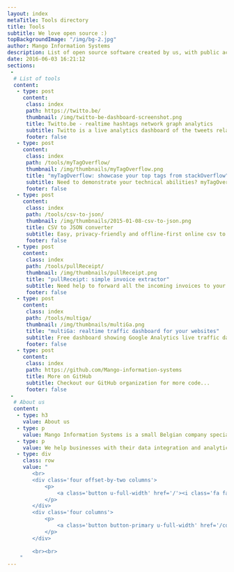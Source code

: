 ```yaml
---
layout: index
metaTitle: Tools directory
title: Tools
subtitle: We love open source :)
topBackgroundImage: "/img/bg-2.jpg"
author: Mango Information Systems
description: List of open source software created by us, with public access
date: 2016-06-03 16:21:12
sections:
 -
  # List of tools
  content:
   - type: post
     content:
      class: index
      path: https://twitto.be/
      thumbnail: /img/twitto-be-dashboard-screenshot.png
      title: Twitto.be - realtime hashtags network graph analytics
      subtitle: Twitto is a live analytics dashboard of the tweets related to entrepreneurship in Belgium.
      footer: false
   - type: post
     content:
      class: index
      path: /tools/myTagOverflow/
      thumbnail: /img/thumbnails/myTagOverflow.png
      title: "myTagOverflow: showcase your top tags from stackOverflow"
      subtitle: Need to demonstrate your technical abilities? myTagOverflow shows the tags on which you have been active in a cool graph visualization.
      footer: false
   - type: post
     content:
      class: index
      path: /tools/csv-to-json/
      thumbnail: /img/thumbnails/2015-01-08-csv-to-json.png
      title: CSV to JSON converter
      subtitle: Easy, privacy-friendly and offline-first online csv to json converter
      footer: false
   - type: post
     content:
      class: index
      path: /tools/pullReceipt/
      thumbnail: /img/thumbnails/pullReceipt.png
      title: "pullReceipt: simple invoice extractor"
      subtitle: Need help to forward all the incoming invoices to your accountant? pullReceipt automates the boring parts of your business administration.
      footer: false
   - type: post
     content:
      class: index
      path: /tools/multiga/
      thumbnail: /img/thumbnails/multiGa.png
      title: "multiGa: realtime traffic dashboard for your websites"
      subtitle: Free dashboard showing Google Analytics live traffic data for multiple websites. Ideal to find out if it's the right moment to upgrade your server ;)
      footer: false
   - type: post
     content:
      class: index
      path: https://github.com/Mango-information-systems
      title: More on GitHub
      subtitle: Checkout our GitHub organization for more code...
      footer: false
 -
  # About us
  content:
   - type: h3
     value: About us
   - type: p
     value: Mango Information Systems is a small Belgian company specialized in Data Science / Business Intelligence.
   - type: p
     value: We help businesses with their data integration and analytics problems, making sure that both technology and processes are streamlined.
   - type: div
     class: row
     value: "
		<br>
		<div class='four offset-by-two columns'>
			<p>
				<a class='button u-full-width' href='/'><i class='fa fa-home' aria-hidden='true'></i> Read more</a>
			</p>
		</div>
		<div class='four columns'>
			<p>
				<a class='button button-primary u-full-width' href='/contact/'><i class='fa fa-envelope' aria-hidden='true'></i> Contact us</a>
			</p>
		</div>
		
		<br><br>
	"
---
```


